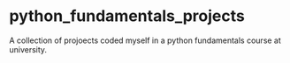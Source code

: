 # python_fundamentals_projects

A collection of projoects coded myself in a python fundamentals course at university. 
